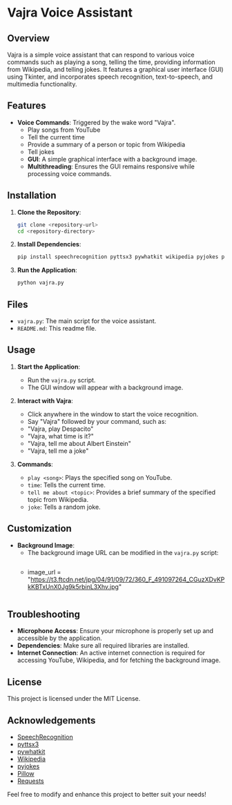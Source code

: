 # Vajra Voice Assistant

## Overview

Vajra is a simple voice assistant that can respond to various voice commands such as playing a song, telling the time, providing information from Wikipedia,
and telling jokes. It features a graphical user interface (GUI) using Tkinter, and incorporates speech recognition, text-to-speech, and multimedia functionality.

## Features

- **Voice Commands**: Triggered by the wake word "Vajra".
  - Play songs from YouTube
  - Tell the current time
  - Provide a summary of a person or topic from Wikipedia
  - Tell jokes
  - **GUI**: A simple graphical interface with a background image.
  - **Multithreading**: Ensures the GUI remains responsive while processing voice commands.

## Installation

1. **Clone the Repository**:
    ```bash
    git clone <repository-url>
    cd <repository-directory>
    ```

2. **Install Dependencies**:
    ```bash
    pip install speechrecognition pyttsx3 pywhatkit wikipedia pyjokes pillow requests
    ```

3. **Run the Application**:
    ```bash
    python vajra.py
    ```

## Files

- `vajra.py`: The main script for the voice assistant.
- `README.md`: This readme file.

## Usage

1. **Start the Application**:
    - Run the `vajra.py` script.
    - The GUI window will appear with a background image.

2. **Interact with Vajra**:
      - Click anywhere in the window to start the voice recognition.
      - Say "Vajra" followed by your command, such as:
      - "Vajra, play Despacito"
      - "Vajra, what time is it?"
      - "Vajra, tell me about Albert Einstein"
      - "Vajra, tell me a joke"

3. **Commands**:
      - `play <song>`: Plays the specified song on YouTube.
      - `time`: Tells the current time.
      - `tell me about <topic>`: Provides a brief summary of the specified topic from Wikipedia.
      - `joke`: Tells a random joke.

## Customization

- **Background Image**:
  - The background image URL can be modified in the `vajra.py` script:
    ```python
  - image_url = "https://t3.ftcdn.net/jpg/04/91/09/72/360_F_491097264_CGuzXDvKPkKBTxUnX0Jg9k5rbinL3Xhv.jpg"
    ```

## Troubleshooting

- **Microphone Access**: Ensure your microphone is properly set up and accessible by the application.
- **Dependencies**: Make sure all required libraries are installed.
- **Internet Connection**: An active internet connection is required for accessing YouTube, Wikipedia, and for fetching the background image.

## License

This project is licensed under the MIT License.

## Acknowledgements

- [SpeechRecognition](https://pypi.org/project/SpeechRecognition/)
- [pyttsx3](https://pypi.org/project/pyttsx3/)
- [pywhatkit](https://pypi.org/project/pywhatkit/)
- [Wikipedia](https://pypi.org/project/wikipedia/)
- [pyjokes](https://pypi.org/project/pyjokes/)
- [Pillow](https://pypi.org/project/Pillow/)
- [Requests](https://pypi.org/project/requests/)

Feel free to modify and enhance this project to better suit your needs!
